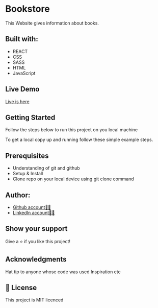 # Bookstore
This Website gives information about books.

## Built with:
  * REACT
  * CSS
  * SASS
  * HTML
  * JavaScript

## Live Demo
[Live is here]()

## Getting Started
Follow the steps below to run this project on you local machine

To get a local copy up and running follow these simple example steps.

## Prerequisites
  * Understanding of git and github
  * Setup & Install
  * Clone repo on your local device using git clone <link> command

## Author:
* [Github account🐱‍👤](https://github.com/fed1k)
* [LinkedIn account🐱‍👤](https://www.linkedin.com/in/firdavs-allamurotov-12b60a226/)

## Show your support
Give a ⭐️ if you like this project!

## Acknowledgments
Hat tip to anyone whose code was used
Inspiration
etc
## 📝 License
This project is MIT licenced
